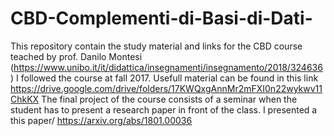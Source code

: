 # CBD-Complementi-di-Basi-di-Dati-
This repository contain the study material and links for the CBD course teached by prof. Danilo Montesi (https://www.unibo.it/it/didattica/insegnamenti/insegnamento/2018/324636)
I followed the course at fall 2017.
Usefull material can be found in this link https://drive.google.com/drive/folders/17KWQxgAnnMr2mFXI0n22wykwv11ChkKX
The final project of the course consists of a seminar when the student has to present a research paper in front of the class.
I presented a this paper/ https://arxiv.org/abs/1801.00036
